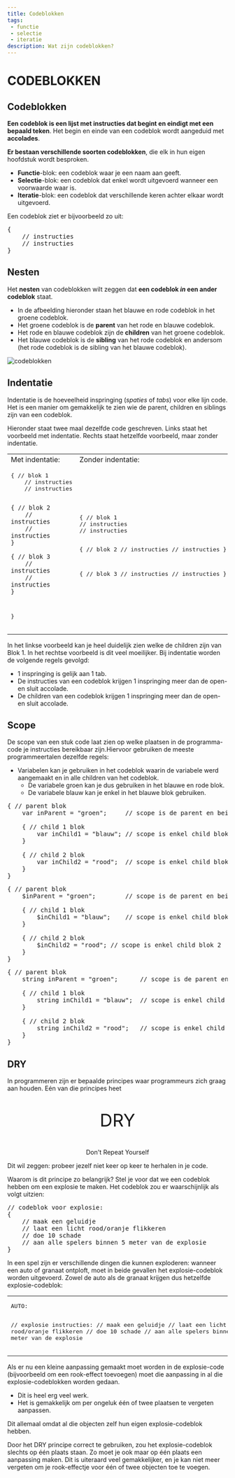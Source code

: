 ```yaml
---
title: Codeblokken
tags: 
 - functie
 - selectie
 - iteratie
description: Wat zijn codeblokken?
---
```


# CODEBLOKKEN

## Codeblokken

**Een codeblok is een lijst met instructies dat begint en eindigt met een bepaald teken**. Het begin en einde van een codeblok wordt aangeduid met **accolades**. 

**Er bestaan verschillende soorten codeblokken**, die elk in hun eigen hoofdstuk wordt besproken.

 - **Functie**-blok: een codeblok waar je een naam aan geeft.
 - **Selectie**-blok: een codeblok dat enkel wordt uitgevoerd wanneer een voorwaarde waar is.
 - **Iteratie**-blok: een codeblok dat verschillende keren achter elkaar wordt uitgevoerd.

Een codeblok ziet er bijvoorbeeld zo uit:

<pre class="prettyprint linenums lang lang-JS lang-CS lang-PHP">
{
	// instructies
	// instructies
}
</pre>

## Nesten

Het **nesten** van codeblokken wilt zeggen dat **een codeblok *in* een ander codeblok** staat. 

 - In de afbeelding hieronder staan het blauwe en rode codeblok in het groene codeblok.
 - Het groene codeblok is de **parent** van het rode en blauwe codeblok.
 - Het rode en blauwe codeblok zijn de **children** van het groene codeblok.
 - Het blauwe codeblok is de **sibling** van het rode codeblok en andersom (het rode codeblok is de sibling van het blauwe codeblok).
 
<img src="{{ site.baseurl }}/assets/img/codeblokken_1.png" alt="codeblokken" style="max-width: 50%">

## Indentatie

Indentatie is de hoeveelheid inspringing (*spaties* of *tabs*) voor elke lijn code. Het is een manier om gemakkelijk te zien wie de parent, children en siblings zijn van een codeblok.

Hieronder staat twee maal dezelfde code geschreven. Links staat het voorbeeld met indentatie. Rechts staat hetzelfde voorbeeld, maar zonder indentatie.


<table style="width: 100%">
 <tr>
  <td>
	  Met indentatie:
  </td>
  <td>
	  Zonder indentatie:
  </td>
 </tr>
 <tr>
  <td>
<pre class="prettyprint linenums lang lang-JS lang-CS lang-PHP">
{ // blok 1
	// instructies
	// instructies

	{ // blok 2
		// instructies
		// instructies
	}

	{ // blok 3
		// instructies
		// instructies		
	}
}
</pre>
  </td>
  <td>
<pre class="prettyprint linenums lang lang-JS lang-CS lang-PHP">
{ // blok 1
// instructies			
// instructies

{ // blok 2
// instructies
// instructies
}

{ // blok 3
// instructies
// instructies
}
}
</pre>
  </td>
 </tr>
</table>


In het linkse voorbeeld kan je heel duidelijk zien welke de children zijn van Blok 1. In het rechtse voorbeeld is dit veel moeilijker. Bij indentatie worden de volgende regels gevolgd:

 - 1 inspringing is gelijk aan 1 tab.
 - De instructies van een codeblok krijgen 1 inspringing meer dan de open- en sluit accolade.
 - De children van een codeblok krijgen 1 inspringing meer dan de open- en sluit accolade.
 
## Scope

De scope van een stuk code laat zien op welke plaatsen in de programma-code je instructies bereikbaar zijn.Hiervoor gebruiken de meeste programmeertalen dezelfde regels:
 - Variabelen kan je gebruiken in het codeblok waarin de variabele werd aangemaakt en in alle children van het codeblok.
   - De variabele groen kan je dus gebruiken in het blauwe en rode blok.
   - De variabele blauw kan je enkel in het blauwe blok gebruiken.

<pre class="prettyprint linenums lang lang-JS">
{ // parent blok
	var inParent = "groen";		// scope is de parent en beide children
	
	{ // child 1 blok
		var inChild1 = "blauw";	// scope is enkel child blok 1
	}

	{ // child 2 blok
		var inChild2 = "rood";	// scope is enkel child blok 2
	}
}
</pre>
<pre class="prettyprint linenums lang lang-PHP">
{ // parent blok
	$inParent = "groen";		// scope is de parent en beide children
	
	{ // child 1 blok
		$inChild1 = "blauw";	// scope is enkel child blok 1
	}

	{ // child 2 blok
		$inChild2 = "rood";	// scope is enkel child blok 2
	}
}
</pre>
<pre class="prettyprint linenums lang lang-CS">
{ // parent blok
	string inParent = "groen";		// scope is de parent en beide children
	
	{ // child 1 blok
		string inChild1 = "blauw";	// scope is enkel child blok 1
	}

	{ // child 2 blok
		string inChild2 = "rood";	// scope is enkel child blok 2
	}
}
</pre>


## DRY

In programmeren zijn er bepaalde principes waar programmeurs zich graag aan houden. Eén van die principes heet 
<div style="text-align: center">
	<p style="font-size: 40px;">DRY</p>
	<p>Don't Repeat Yourself</p>
</div>

Dit wil zeggen: probeer jezelf niet keer op keer te herhalen in je code. 

Waarom is dit principe zo belangrijk? Stel je voor dat we een codeblok hebben om een explosie te maken. Het codeblok zou er waarschijnlijk als volgt uitzien:

<pre class="prettyprint linenums lang lang-JS lang-CS lang-PHP">
// codeblok voor explosie:
{
	// maak een geluidje
	// laat een licht rood/oranje flikkeren
	// doe 10 schade
	// aan alle spelers binnen 5 meter van de explosie
}
</pre>

In een spel zijn er verschillende dingen die kunnen exploderen: wanneer een auto of granaat ontploft, moet in beide gevallen het explosie-codeblok worden uitgevoerd. Zowel de auto als de granaat krijgen dus hetzelfde explosie-codeblok:

<table style="width: 100%">
 <tr>
  <td>
<pre class="prettyprint linenums lang lang-JS lang-CS lang-PHP">
AUTO:

// explosie instructies:
	// maak een geluidje
	// laat een licht rood/oranje flikkeren
	// doe 10 schade
	// aan alle spelers binnen 5 meter van de explosie
</pre>
  </td>
  <td>
<pre class="prettyprint linenums lang lang-JS lang-CS lang-PHP">
GRANAAT:

// explosie instructies:
	// maak een geluidje
	// laat een licht rood/oranje flikkeren
	// doe 10 schade
	// aan alle spelers binnen 5 meter van de explosie
</pre>
  </td>
 </tr>
</table>

Als er nu een kleine aanpassing gemaakt moet worden in de explosie-code (bijvoorbeeld om een rook-effect toevoegen) moet die aanpassing in al die explosie-codeblokken worden gedaan. 
 - Dit is heel erg veel werk.
 - Het is gemakkelijk om per ongeluk één of twee plaatsen te vergeten aanpassen.

Dit allemaal omdat al die objecten zelf hun eigen explosie-codeblok hebben.

Door het DRY principe correct te gebruiken, zou het explosie-codeblok slechts op één plaats staan. Zo moet je ook maar op één plaats een aanpassing maken. Dit is uiteraard veel gemakkelijker, en je kan niet meer vergeten om je rook-effectje voor één of twee objecten toe te voegen. 
